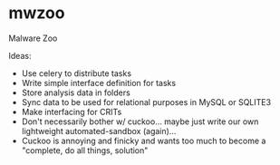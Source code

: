 mwzoo
=====

Malware Zoo

Ideas:
 - Use celery to distribute tasks
 - Write simple interface definition for tasks
 - Store analysis data in folders
 - Sync data to be used for relational purposes in MySQL or SQLITE3
 - Make interfacing for CRITs
 - Don't necessarily bother w/ cuckoo... maybe just write our own lightweight automated-sandbox (again)...
 - Cuckoo is annoying and finicky and wants too much to become a "complete, do all things, solution"
